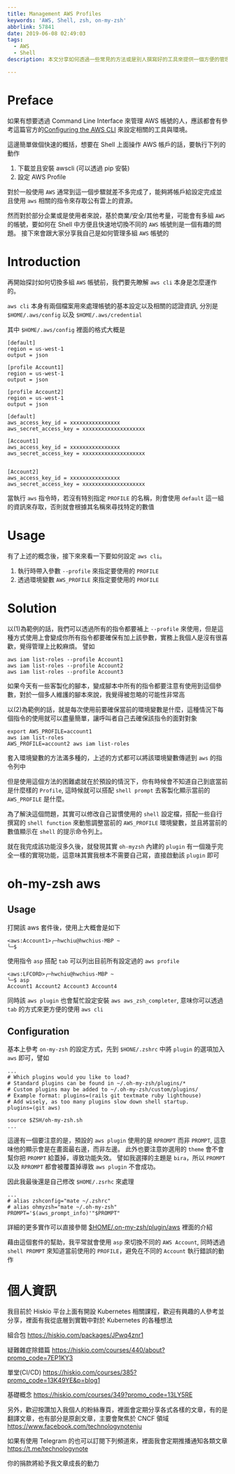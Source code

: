 ```yaml
---
title: Management AWS Profiles
keywords: 'AWS, Shell, zsh, on-my-zsh'
abbrlink: 57841
date: 2019-06-08 02:49:03
tags:
  - AWS
  - Shell
description: 本文分享如何透過一些常見的方法或是別人撰寫好的工具來提供一個方便的管理工具，讓操作者可以更方便的再多個 AWS 帳號中進行切換

---
```


# Preface
如果有想要透過 Command Line Interface 來管理 AWS 帳號的人，應該都會有參考這篇官方的[Configuring the AWS CLI](https://docs.aws.amazon.com/cli/latest/userguide/cli-chap-configure.html) 來設定相關的工具與環境。

這邊簡單做個快速的概括，想要在 Shell 上面操作 AWS 帳戶的話，要執行下列的動作
1. 下載並且安裝 awscli (可以透過 pip 安裝)
2. 設定 AWS Profile


對於一般使用 `AWS` 通常到這一個步驟就差不多完成了，能夠將帳戶給設定完成並且使用 `aws` 相關的指令來存取公有雲上的資源。

然而對於部分企業或是使用者來說，基於商業/安全/其他考量，可能會有多組 `AWS` 的帳號，要如何在 Shell 中方便且快速地切換不同的 `AWS` 帳號則是一個有趣的問題。
接下來會跟大家分享我自己是如何管理多組 `AWS` 帳號的

# Introduction
再開始探討如何切換多組 `AWS` 帳號前，我們要先瞭解 `aws cli` 本身是怎麼運作的。

`aws cli` 本身有兩個檔案用來處理帳號的基本設定以及相關的認證資訊, 分別是
`$HOME/.aws/config` 以及 `$HOME/.aws/credential`

其中 `$HOME/.aws/config`  裡面的格式大概是
```bash=
[default]
region = us-west-1
output = json

[profile Account1]
region = us-west-1
output = json

[profile Account2]
region = us-west-1
output = json
```

```bash=
[default]
aws_access_key_id = xxxxxxxxxxxxxxxx
aws_secret_access_key = xxxxxxxxxxxxxxxxxxxx

[Account1]
aws_access_key_id = xxxxxxxxxxxxxxxx
aws_secret_access_key = xxxxxxxxxxxxxxxxxxxx


[Account2]
aws_access_key_id = xxxxxxxxxxxxxxxx
aws_secret_access_key = xxxxxxxxxxxxxxxxxxxx
```

當執行 `aws` 指令時，若沒有特別指定 `PROFILE` 的名稱，則會使用 `default`
 這一組的資訊來存取，否則就會根據其名稱來尋找特定的數值

# Usage
有了上述的概念後，接下來來看一下要如何設定 `aws cli`。
1. 執行時帶入參數 `--profile` 來指定要使用的 `PROFILE`
2. 透過環境變數 `AWS_PROFILE` 來指定要使用的 `PROFILE`

# Solution

以(1)為範例的話，我們可以透過所有的指令都要補上 `--profile` 來使用，但是這種方式使用上會變成你所有指令都要確保有加上該參數，實務上我個人是沒有很喜歡，覺得管理上比較麻煩。
譬如
```bash=
aws iam list-roles --profile Account1
aws iam list-roles --profile Account2
aws iam list-roles --profile Account3
```

如果今天有一些客製化的腳本，變成腳本中所有的指令都要注意有使用到這個參數，對於一個多人維護的腳本來說，我覺得被忽略的可能性非常高

以(2)為範例的話，就是每次使用前要確保當前的環境變數是什麼，這種情況下每個指令的使用就可以盡量簡單，讓呼叫者自己去確保該指令的面對對象
```bash=
export AWS_PROFILE=account1
aws iam list-roles
AWS_PROFILE=account2 aws iam list-roles
```
套入環境變數的方法滿多種的，上述的方式都可以將該環境變數傳遞到 `aws` 的指令列中

但是使用這個方法的困難處就在於預設的情況下，你有時候會不知道自己到底當前是什麼樣的 `Profile`, 這時候就可以搭配 `shell prompt` 去客製化顯示當前的 `AWS_PROFILE` 是什麼。

為了解決這個問題，其實可以修改自己習慣使用的 `shell` 設定檔，搭配一些自行撰寫的 `shell function` 來動態調整當前的 `AWS_PROFILE` 環境變數，並且將當前的數值顯示在 `shell` 的提示命令列上。

就在我完成該功能沒多久後，就發現其實 `oh-myzsh` 內建的 `plugin` 有一個幾乎完全一樣的實現功能，這意味其實我根本不需要自己寫，直接啟動該 `plugin` 即可

# oh-my-zsh aws
## Usage
打開該 aws 套件後，使用上大概會是如下
```bash=
<aws:Account1>╭─hwchiu@hwchius-MBP ~
╰─$
```
使用指令 `asp` 搭配 `tab` 可以列出目前所有設定過的 `aws profile`
```bash=
<aws:LFCORD>╭─hwchiu@hwchius-MBP ~
╰─$ asp
Account1 Account2 Account3 Account4
```

同時該 `aws plugin` 也會幫忙設定安裝 `aws aws_zsh_completer`, 意味你可以透過 `tab` 的方式來更方便的使用 `aws cli`

## Configuration
基本上參考 `on-my-zsh` 的設定方式，先到 `$HONE/.zshrc` 中將 `plugin` 的選項加入 `aws` 即可，譬如
```bash=
...
# Which plugins would you like to load?
# Standard plugins can be found in ~/.oh-my-zsh/plugins/*
# Custom plugins may be added to ~/.oh-my-zsh/custom/plugins/
# Example format: plugins=(rails git textmate ruby lighthouse)
# Add wisely, as too many plugins slow down shell startup.
plugins=(git aws)

source $ZSH/oh-my-zsh.sh
...
```

這邊有一個要注意的是，預設的 `aws plugin` 使用的是 `RPROMPT` 而非 `PROMPT`, 這意味他的顯示會是在畫面最右邊，而非左邊。
此外也要注意妳選用的 `theme` 會不會幫你把 `PROMPT` 給蓋掉，導致功能失效。
譬如我選擇的主題是 `bira`，所以 `PROMPT` 以及 `RPROMPT` 都會被覆蓋掉導致 `aws plugin` 不會成功。

因此我最後還是自己修改 `$HOME/.zsrhc` 來處理
```bash=
...
# alias zshconfig="mate ~/.zshrc"
# alias ohmyzsh="mate ~/.oh-my-zsh"
PROMPT='$(aws_prompt_info)'"$PROMPT"
```
詳細的更多實作可以直接參閱 [$HOME/.on-my-zsh/plugin/aws](https://github.com/robbyrussell/oh-my-zsh/tree/master/plugins/aws) 裡面的介紹

藉由這個套件的幫助，我平常就會使用 `asp` 來切換不同的 `AWS Account`, 同時透過 `shell PROMPT` 來知道當前使用的 `PROFILE`，避免在不同的 `Account` 執行錯誤的動作

# 個人資訊
我目前於 Hiskio 平台上面有開設 Kubernetes 相關課程，歡迎有興趣的人參考並分享，裡面有我從底層到實戰中對於 Kubernetes 的各種想法

組合包
https://hiskio.com/packages/JPwq4znr1

疑難雜症除錯篇
https://hiskio.com/courses/440/about?promo_code=7EP1KY3

單堂(CI/CD)
https://hiskio.com/courses/385?promo_code=13K49YE&p=blog1

基礎概念
https://hiskio.com/courses/349?promo_code=13LY5RE

另外，歡迎按讚加入我個人的粉絲專頁，裡面會定期分享各式各樣的文章，有的是翻譯文章，也有部分是原創文章，主要會聚焦於 CNCF 領域
https://www.facebook.com/technologynoteniu

如果有使用 Telegram 的也可以訂閱下列頻道來，裡面我會定期推播通知各類文章
https://t.me/technologynote

你的捐款將給予我文章成長的動力
<script type="text/javascript" src="https://cdnjs.buymeacoffee.com/1.0.0/button.prod.min.js" data-name="bmc-button" data-slug="hwchiu" data-color="#000000" data-emoji=""  data-font="Cookie" data-text="Buy me a coffee" data-outline-color="#fff" data-font-color="#fff" data-coffee-color="#fd0" ></script>